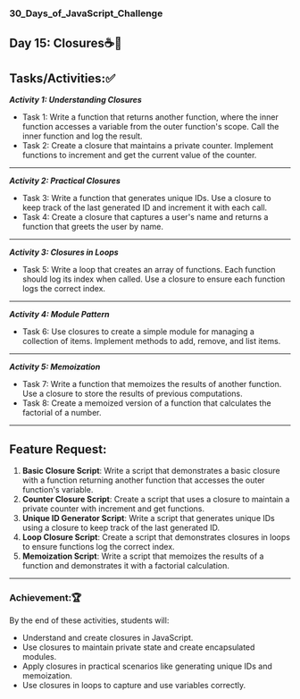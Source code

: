 ### 30_Days_of_JavaScript_Challenge

## Day 15: Closures☕🚀

## Tasks/Activities:✅

_**Activity 1: Understanding Closures**_

- Task 1: Write a function that returns another function, where the inner function accesses a variable from the outer function's scope. Call the inner function and log the result.
- Task 2: Create a closure that maintains a private counter. Implement functions to increment and get the current value of the counter.

<hr>

_**Activity 2: Practical Closures**_

- Task 3: Write a function that generates unique IDs. Use a closure to keep track of the last generated ID and increment it with each call.
- Task 4: Create a closure that captures a user's name and returns a function that greets the user by name.

<hr>

_**Activity 3: Closures in Loops**_

- Task 5: Write a loop that creates an array of functions. Each function should log its index when called. Use a closure to ensure each function logs the correct index.

<hr>

_**Activity 4: Module Pattern**_

- Task 6: Use closures to create a simple module for managing a collection of items. Implement methods to add, remove, and list items.

<hr>

_**Activity 5: Memoization**_

- Task 7: Write a function that memoizes the results of another function. Use a closure to store the results of previous computations.
- Task 8: Create a memoized version of a function that calculates the factorial of a number.

<hr>

## Feature Request:

1. **Basic Closure Script**: Write a script that demonstrates a basic closure with a function returning another function that accesses the outer function's variable.
2. **Counter Closure Script**: Create a script that uses a closure to maintain a private counter with increment and get functions.
3. **Unique ID Generator Script**: Write a script that generates unique IDs using a closure to keep track of the last generated ID.
4. **Loop Closure Script**: Create a script that demonstrates closures in loops to ensure functions log the correct index.
5. **Memoization Script**: Write a script that memoizes the results of a function and demonstrates it with a factorial calculation.

<hr>

### Achievement:🏆
By the end of these activities, students will:

- Understand and create closures in JavaScript.
- Use closures to maintain private state and create encapsulated modules.
- Apply closures in practical scenarios like generating unique IDs and memoization.
- Use closures in loops to capture and use variables correctly.
